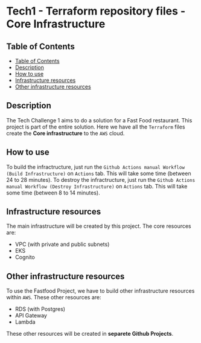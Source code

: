 # Tech1 - Terraform repository files - Core Infrastructure

## Table of Contents

- [Table of Contents](#table-of-contents)
- [Description](#description)
- [How to use](#how-to-use)
- [Infrastructure resources](#infrastructure-resources)
- [Other infrastructure resources](#other-infrastructure-resources)

## Description

The Tech Challenge 1 aims to do a solution for a Fast Food restaurant. This project is part of the entire solution. Here we have all the `Terraform` files create the **Core infrastructure** to the `AWS` cloud.

## How to use

To build the infractructure, just run the `Github Actions manual Workflow (Build Infrastructure)` on `Actions` tab. This will take some time (between 24 to 28 minutes). To destroy the infractructure, just run the `Github Actions manual Workflow (Destroy Infrastructure)` on `Actions` tab. This will take some time (between 8 to 14 minutes).

## Infrastructure resources

The main infrastructure will be created by this project. The core resources are:

- VPC (with private and public subnets)
- EKS
- Cognito

## Other infrastructure resources

To use the Fastfood Project, we have to build other infrastructure resources within `AWS`. These other resources are:

- RDS (with Postgres)
- API Gateway
- Lambda

These other resources will be created in **separete Github Projects**.
